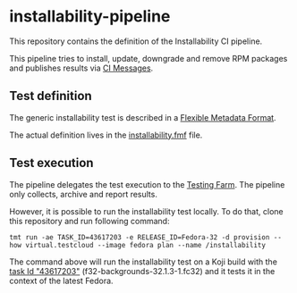 # installability-pipeline

This repository contains the definition of the Installability CI pipeline.

This pipeline tries to install, update, downgrade and remove RPM packages and publishes results via [CI Messages](https://pagure.io/fedora-ci/messages).

## Test definition

The generic installability test is described in a [Flexible Metadata Format](https://pagure.io/fedora-ci/metadata).

The actual definition lives in the [installability.fmf](./installability.fmf) file.

## Test execution

The pipeline delegates the test execution to the [Testing Farm](https://api.dev.testing-farm.io). The pipeline only collects, archive and report results.

However, it is possible to run the installability test locally. To do that, clone this repository and run following command:

```shell
tmt run -ae TASK_ID=43617203 -e RELEASE_ID=Fedora-32 -d provision --how virtual.testcloud --image fedora plan --name /installability
```

The command above will run the installability test on a Koji build with the [task Id "43617203"](https://koji.fedoraproject.org/koji/taskinfo?taskID=43617203) (f32-backgrounds-32.1.3-1.fc32) and it tests it in the context of the latest Fedora.
